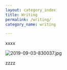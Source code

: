 ```yaml
---
layout: category_index
title: Writing
permalink: /writing/
category_name: writing

---
```

xxxx

![2019-09-03-830037.jpg](trenchant_praying_mantis/gh-pages/assets/2019-09-03-830037.jpg)

zzzz

<!--

Set the front matter:
title = your page title and link name in the navigation
permalink = the url for the page, i.e. example.com/my-awesome-category
category_name = the name of the cateogry you want to use to group posts, you'll need to use the same name on post pages

Save this page in the root directory.
Use the same name for the filename as the permalink, i.e.

permalink: /my-awesome-category/
filename: my-awesome-category.html

-->
